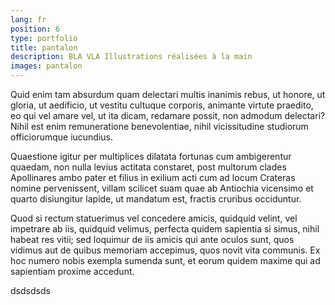 ```yaml
---
lang: fr
position: 6
type: portfolio
title: pantalon
description: BLA VLA Illustrations réalisées à la main
images: pantalon
---
```


Quid enim tam absurdum quam delectari multis inanimis rebus, ut honore, ut gloria, ut aedificio, ut vestitu cultuque corporis, animante virtute praedito, eo qui vel amare vel, ut ita dicam, redamare possit, non admodum delectari? Nihil est enim remuneratione benevolentiae, nihil vicissitudine studiorum officiorumque iucundius.

Quaestione igitur per multiplices dilatata fortunas cum ambigerentur quaedam, non nulla levius actitata constaret, post multorum clades Apollinares ambo pater et filius in exilium acti cum ad locum Crateras nomine pervenissent, villam scilicet suam quae ab Antiochia vicensimo et quarto disiungitur lapide, ut mandatum est, fractis cruribus occiduntur.

Quod si rectum statuerimus vel concedere amicis, quidquid velint, vel impetrare ab iis, quidquid velimus, perfecta quidem sapientia si simus, nihil habeat res vitii; sed loquimur de iis amicis qui ante oculos sunt, quos vidimus aut de quibus memoriam accepimus, quos novit vita communis. Ex hoc numero nobis exempla sumenda sunt, et eorum quidem maxime qui ad sapientiam proxime accedunt.

dsdsdsds